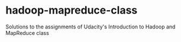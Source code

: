hadoop-mapreduce-class
======================

Solutions to the assignments of Udacity's Introduction to Hadoop and MapReduce class

